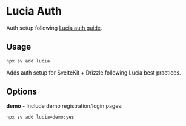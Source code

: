 # Lucia Auth

Auth setup following [Lucia auth guide](https://lucia-auth.com/).

## Usage

```sh
npx sv add lucia
```

Adds auth setup for SvelteKit + Drizzle following Lucia best practices.

## Options

**demo** - Include demo registration/login pages:
```sh
npx sv add lucia=demo:yes
```
